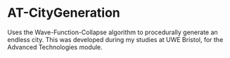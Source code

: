 # AT-CityGeneration
Uses the Wave-Function-Collapse algorithm to procedurally generate an endless city. This was developed during my studies at UWE Bristol, for the Advanced Technologies module.
